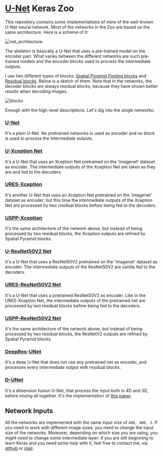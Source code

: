 # [U-Net](https://arxiv.org/abs/1505.04597) Keras Zoo

This repository contains some implementations of mine of the well-known U-Net neural network. Most of the networks in the Zoo are based on the same architecture. Here is a scheme of it:

![net_architecture](https://i.ibb.co/bKZK4nH/net-ushape-w-legend-18.png)

The skeleton is basically a U-Net that uses a pre-trained model on the encoder part. What varies between the different networks are such pre-trained models and the encoder blocks used to process the intermediate outputs.

I use two different types of blocks: [Spatial Pyramid Pooling blocks](https://arxiv.org/abs/1406.4729) and [Residual blocks](https://arxiv.org/abs/1512.03385). Below is a sketch of them. Note that in the networks, the decoder blocks are always residual blocks, because they have shown better results when decoding images.

![blocks](https://i.ibb.co/TLY2xzw/blocks-legend-v4.png)

Enough with the high-level descriptions. Let's dig into the single networks:

### [U-Net](/nets/unet.py)
It's a plain U-Net. No pretrained networks is used as encoder and no block is used to process the intermediate outputs.

### [U-Xception Net](/nets/u_xception.py)
It's a U-Net that uses an Xception Net pretrained on the 'imagenet' dataset as encoder. The intermediate outputs of the Xception Net are taken as they are and fed to the decoders.

### [URES-Xception](/nets/ures_xception.py)
It's another U-Net that uses an Xception Net pretrained on the 'imagenet' dataset as encoder, but this time the intermediate outputs of the Xception Net are processed by two residual blocks before being fed to the decoders.

### [USPP-Xception](/nets/uspp_xception.py)
It's the same architecture of the network above, but instead of being processed by two residual blocks, the Xception outputs are refined by Spatial Pyramid blocks.

### [U-ResNet50V2 Net](/nets/u_resnet50v2.py)
It's a U-Net that uses a ResNet50V2 pretrained on the 'imagenet' dataset as encoder. The intermediate outputs of the ResNet50V2 are vanilla fed to the decoders.

### [URES-ResNet50V2 Net](/nets/ures_resnet50v2.py)
It's a U-Net that uses a pretrained ResNet50V2 as encoder. Like in the URES-Xception Net, the intermediate outputs of the pretrained net are processed by two residual blocks before being fed to the decoders.

### [USPP-ResNet50V2 Net](/nets/uspp_resnet50v2.py)
It's the same architecture of the network above, but instead of being processed by two residual blocks, the ResNetV2 outputs are refined by Spatial Pyramid blocks.

### [DeepRes-UNet](/src/nets/deepresunet.py)
It's a deep U-Net that does not use any pretrained net as encoder, and processes every intermediate output with residual blocks.

### [D-UNet](/src/nets/dunet.py)
It's a dimension fusion U-Net, that process the input both in 4D and 3D, before mixing all together. It's the implementation of [this paper](https://arxiv.org/abs/1908.05104).

## Network Inputs

All the networks are implemented with the same input size of ```400, 400, 3```. If you need to work with different image sizes, you need to change the input size of the networks. Moreover, depending on which size you are using, you might need to change some intermediate layer: if you are still beginning to learn Keras and you need some help with it, feel free to contact me, via [github](https://github.com/daniCh8) or [mail](mailto:daniele.chiappalupi@gmail.com).